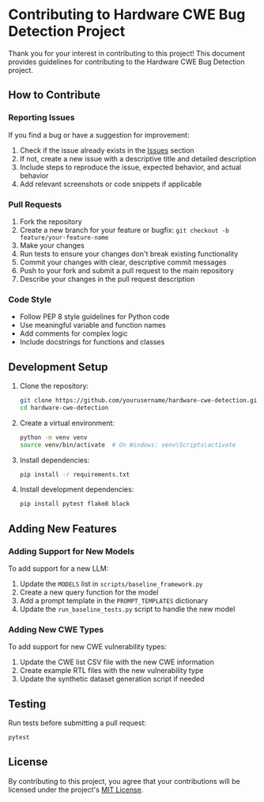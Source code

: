 # Contributing to Hardware CWE Bug Detection Project

Thank you for your interest in contributing to this project! This document provides guidelines for contributing to the Hardware CWE Bug Detection project.

## How to Contribute

### Reporting Issues

If you find a bug or have a suggestion for improvement:

1. Check if the issue already exists in the [Issues](https://github.com/yourusername/hardware-cwe-detection/issues) section
2. If not, create a new issue with a descriptive title and detailed description
3. Include steps to reproduce the issue, expected behavior, and actual behavior
4. Add relevant screenshots or code snippets if applicable

### Pull Requests

1. Fork the repository
2. Create a new branch for your feature or bugfix: `git checkout -b feature/your-feature-name`
3. Make your changes
4. Run tests to ensure your changes don't break existing functionality
5. Commit your changes with clear, descriptive commit messages
6. Push to your fork and submit a pull request to the main repository
7. Describe your changes in the pull request description

### Code Style

- Follow PEP 8 style guidelines for Python code
- Use meaningful variable and function names
- Add comments for complex logic
- Include docstrings for functions and classes

## Development Setup

1. Clone the repository:
   ```bash
   git clone https://github.com/yourusername/hardware-cwe-detection.git
   cd hardware-cwe-detection
   ```

2. Create a virtual environment:
   ```bash
   python -m venv venv
   source venv/bin/activate  # On Windows: venv\Scripts\activate
   ```

3. Install dependencies:
   ```bash
   pip install -r requirements.txt
   ```

4. Install development dependencies:
   ```bash
   pip install pytest flake8 black
   ```

## Adding New Features

### Adding Support for New Models

To add support for a new LLM:

1. Update the `MODELS` list in `scripts/baseline_framework.py`
2. Create a new query function for the model
3. Add a prompt template in the `PROMPT_TEMPLATES` dictionary
4. Update the `run_baseline_tests.py` script to handle the new model

### Adding New CWE Types

To add support for new CWE vulnerability types:

1. Update the CWE list CSV file with the new CWE information
2. Create example RTL files with the new vulnerability type
3. Update the synthetic dataset generation script if needed

## Testing

Run tests before submitting a pull request:

```bash
pytest
```

## License

By contributing to this project, you agree that your contributions will be licensed under the project's [MIT License](LICENSE).
